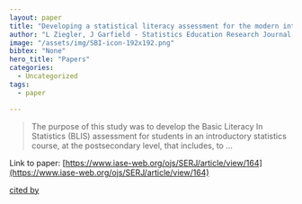 ```yaml
---
layout: paper
title: "Developing a statistical literacy assessment for the modern introductory statistics course"
author: "L Ziegler, J Garfield - Statistics Education Research Journal, 2018 - iase-web.org"
image: "/assets/img/SBI-icon-192x192.png"
bibtex: "None"
hero_title: "Papers"
categories:
  - Uncategorized
tags:
  - paper

---
```

>The purpose of this study was to develop the Basic Literacy In Statistics (BLIS) assessment for students in an introductory statistics course, at the postsecondary level, that includes, to …

Link to paper: [https://www.iase-web.org/ojs/SERJ/article/view/164](https://www.iase-web.org/ojs/SERJ/article/view/164)

[cited by](https://scholar.google.com/scholar?cites=12814345964732310471&as_sdt=2005&sciodt=0,5&hl=en&num=20)
